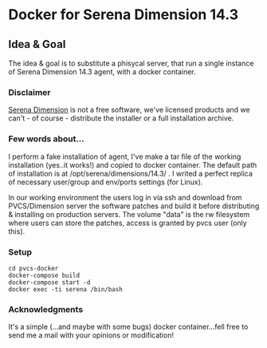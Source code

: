 
# Docker for Serena Dimension 14.3

## Idea & Goal
The idea & goal is to substitute a phisycal server, that run a single instance of Serena Dimension 14.3 agent, with a docker container.

### Disclaimer
[Serena Dimension](https://www.microfocus.com/serena/?utm_medium=301&utm_source=serena.com/) is not a free software, we've licensed products and we can't - of course - distribute the installer or a full installation archive. 

### Few words about...

I perform a fake installation of agent, I've make a tar file of the working installation (yes..it works!) and copied to docker container. 
The default path of installation is at /opt/serena/dimensions/14.3/ .
I writed a perfect replica of necessary user/group and env/ports settings (for Linux).

In our working environment the users log in via ssh and download from PVCS/Dimension server the software patches and build it before distributing & installing on production servers. The volume "data" is the rw filesystem where users can store the patches, access is granted by pvcs user (only this).

### Setup

```
cd pvcs-docker
docker-compose build
docker-compose start -d 
docker exec -ti serena /bin/bash
```

### Acknowledgments

It's a simple (...and maybe with some bugs) docker container...fell free to send me a mail with your opinions or modification!